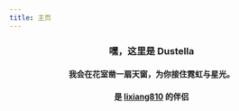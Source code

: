```yaml
---
title: 主页
---
```


<script setup>
const isFromMyWife = document.referrer == "https://stblog.penclub.club/" 
console.log(`isFromMyWife: ${isFromMyWife}`)
console.log(document.referrer)
</script>

<h3 align="center"> 嘿，这里是 Dustella </h3>

<h4 align="center">
我会在花室凿一扇天窗，为你接住霓虹与星光。
</h4>

<h4 align="center">
是 <a href="https://lixiang810.github.io" target="_blank">lixiang810</a> 的伴侣
</h4>
